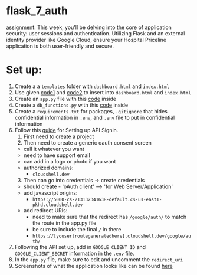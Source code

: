 # flask_7_auth

[assignment](https://github.com/hantswilliams/HHA_504_2023/blob/main/WK7/assignment7.md): This week, you'll be delving into the core of application security: user sessions and authentication. Utilizing Flask and an external identity provider like Google Cloud, ensure your Hospital Priceline application is both user-friendly and secure.

# Set up:
1. Create a a `templates` folder with `dashboard.html` and `index.html`
2. Use given [code1](https://github.com/hantswilliams/HHA_504_2023/blob/main/WK7/google_flask_app/templates/dashboard.html) and [code2](https://github.com/hantswilliams/HHA_504_2023/blob/main/WK7/google_flask_app/templates/index.html) to insert into `dashboard.html` and `index.html`
3. Create an `app.py` file with this [code](https://github.com/EugeneHsiung/flask_7_auth/blob/main/app.py`) inside
4. Create a `db_functions.py` with this [code](https://github.com/EugeneHsiung/flask_7_auth/blob/main/db_functions.py) inside
5. Create a `requirements.txt` for packages, `.gitignore` that hides confidential information in `.env`, and `.env` file to put in confidential information
6. Follow this [guide](https://github.com/hantswilliams/HHA_504_2023/blob/main/WK7/google_flask_app/readme.md) for Setting up API Signin.
   1. First need to create a project
   2. Then need to create a generic oauth consent screen
    - call it whatever you want
    - need to have support email
    - can add in a logo or photo if you want
    - authorized domains: 
        - `cloudshell.dev`
    3. Then can go into credentials -> create credentials 
    - should create - 'oAuth client' --> 'for Web Server/Application'
    - add javascript origins: 
        - `https://5000-cs-213132341638-default.cs-us-east1-pkhd.cloudshell.dev`
    - add redirect URIs: 
        - need to make sure that the redirect has `/google/auth/` to match the route in the app.py file
        - be sure to include the final `/` in there
        - `https://[yousertroutegeneratedhere].cloudshell.dev/google/auth/`
7. Following the API set up, add in `GOOGLE_CLIENT_ID` and `GOOGLE_CLIENT_SECRET` information in the `.env` file.
8. In the `app.py` file, make sure to edit and uncomment the `redirect_uri`
9. Screenshots of what the application looks like can be found [here](https://github.com/EugeneHsiung/flask_7_auth/tree/main/screenshots)
